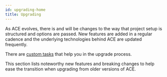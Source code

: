 ```yaml
---
id: upgrading-home
title: Upgrading
---
```


As ACE evolves, there is and will be changes to the way that project setup is structured and options are passed. New features are added in a regular cadence and the underlying technologies behind ACE are updated frequently.

There are [custom tasks](tasks-extra#updateconfigs) that help you in the upgrade process.

This section lists noteworthy new features and breaking changes to help ease the transition when upgrading from older versions of ACE.
